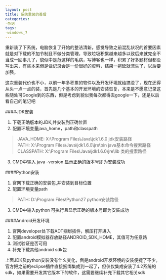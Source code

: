 ```yaml
---
layout: post
title: 系统重装的善后
categories:
-杂记
tags:
-windows_7
---
```


重新装了下系统，电脑恢复了开始的整洁清新，感觉导致之前混乱状况的首要因素就是对下载的不加节制且不做分类管理，导致垃圾积累越来越多以致后来就完全不当成一回事儿了，貌似中是范这样的毛病，写博客也一样，积累了好多题材但都没写出来，有些本来但是做记录会是一份很好的资料，结果一拖延就流失了，以后要加强。

这次重装代价也不小，以前一年多积累的软件以及开发环境就给搞没了，现在还得从头一点一点的装，首先是几个基本的开发环境的安装恢复，本来是不愿意记录这些随处可Google到的东西，但是考虑到貌似我每次都得去google一下，还是以后看自己的笔记吧

####JDK安装

1. 下载正确版本的JDK,并安装到正确位置    
2. 配置环境变量java_home，path和classpath    
> JAVA_HOME: X:\Program Files\Java\jdk1.6.0  jdk安装路径   
> PATH: X:\Program Files\Java\jdk1.6.0\jre\bin java基本命令搜索路径   
> CLASSPATH: X:\Program Files\Java\jdk1.6.0\jre\lib 类的搜索路径
3. CMD中输入 java -version 显示正确的版本号即为安装成功

####Python安装
1. 官网下载正确的安装包,并安装到目标位置
2. 配置环境变量path
> PATH: D:\Program Files\Python27 python安装路径
3. CMD中输入python 可执行且显示正确的版本号即为安装成功

####Android开发环境
1. 官网developer处下载ADT捆绑插件，解压打开进入
2. 配置android模拟器存放路径ANDROID_SDK_HOME，其值可为任意路
3. 测试验证是否可用
4. 补充下载其他android sdk包

上面JDK及python安装没有什么变化，倒是android开发环境的安装便捷了不少，官方把之前的eclipse插件直接捆绑集成到一起了，但仅仅集成安装了4.2系统的sdk，如果需要开发其它版本下的软件，这需要继续补充下载其它相关sdk
